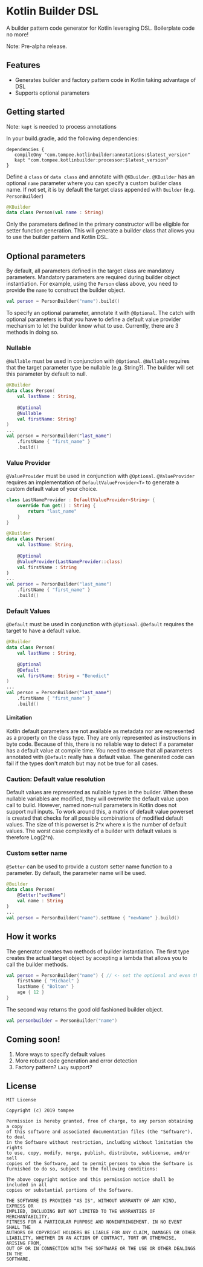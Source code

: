 # Kotlin Builder DSL
A builder pattern code generator for Kotlin leveraging DSL. Boilerplate code no more!

Note: Pre-alpha release.

## Features
- Generates builder and factory pattern code in Kotlin taking advantage of DSL
- Supports optional parameters

## Getting started
Note: `kapt` is needed to process annotations

In your build.gradle, add the following dependencies:

```
dependencies {
   compileOny "com.tompee.kotlinbuilder:annotations:$latest_version"
   kapt "com.tompee.kotlinbuilder:processor:$latest_version"
}
```

Define a `class` or `data class` and annotate with `@KBuilder`. `@KBuilder` has an optional `name` parameter where you can specify a custom builder class name. If not set, it is by default the target class appended with `Builder` (e.g. `PersonBuilder`)
```kotlin
@KBuilder
data class Person(val name : String)
```

Only the parameters defined in the primary constructor will be eligible for setter function generation.
This will generate a builder class that allows you to use the builder pattern and Kotlin DSL.

## Optional parameters
By default, all parameters defined in the target class are mandatory parameters. Mandatory parameters are required during builder object instantiation. For example, using the `Person` class above, you need to provide the `name` to construct the builder object.

```kotlin
val person = PersonBuilder("name").build()
```

To specify an optional parameter, annotate it with `@Optional`. The catch with optional parameters is that you have to define a default value provider mechanism to let the builder know what to use. Currently, there are 3 methods in doing so.

### Nullable
`@Nullable` must be used in conjunction with `@Optional`. `@Nullable` requires that the target parameter type be nullable (e.g. String?). The builder will set this parameter by default to null.

```kotlin
@KBuilder
data class Person(
    val lastName : String,
    
    @Optional
    @Nullable
    val firstName: String?
)
...
val person = PersonBuilder("last_name")
    .firstName { "first_name" }
    .build()
```

### Value Provider
`@ValueProvider` must be used in conjunction with `@Optional`. `@ValueProvider` requires an implementation of `DefaultValueProvider<T>` to generate a custom default value of your choice.

```kotlin
class LastNameProvider : DefaultValueProvider<String> {
    override fun get() : String {
        return "last_name"
    } 
}

@KBuilder
data class Person(
    val lastName: String,
    
    @Optional
    @ValueProvider(LastNameProvider::class)
    val firstName : String
)
...
val person = PersonBuilder("last_name")
    .firstName { "first_name" }
    .build()
```

### Default Values
`@Default` must be used in conjunction with `@Optional`. `@Default` requires the target to have a default value.

```kotlin
@KBuilder
data class Person(
    val lastName : String,
    
    @Optional
    @Default
    val firstName: String = "Benedict"
)
...
val person = PersonBuilder("last_name")
    .firstName { "first_name" }
    .build()
```

#### Limitation
Kotlin default parameters are not available as metadata nor are represented as a property on the class type. They are only represented as instructions in byte code. Because of this, there is no reliable way to detect if a parameter has a default value at compile time. You need to ensure that all parameters annotated with `@Default` really has a default value. The generated code can fail if the types don't match but may not be true for all cases.

### Caution: Default value resolution
Default values are represented as nullable types in the builder. When these nullable variables are modified, they will overwrite the default value upon call to build. However, named non-null parameters in Kotlin does not support null inputs. To work around this, a matrix of default value powerset is created that checks for all possible combinations of modified default values. The size of this powerset is 2^x where x is the number of default values. The worst case complexity of a builder with default values is therefore Log(2^n).

### Custom setter name
`@Setter` can be used to provide a custom setter name function to a parameter. By default, the parameter name will be used.

```kotlin
@Builder
data class Person(
    @Setter("setName")
    val name : String
)
...
val person = PersonBuilder("name").setName { "newName" }.build()
```

## How it works
The generator creates two methods of builder instantiation. The first type creates the actual target object by accepting a lambda that allows you to call the builder methods.

```kotlin
val person = PersonBuilder("name") { // <- set the optional and even the override the mandatory parameters
    firstName { "Michael" }
    lastName { "Bolton" }
    age { 12 }
}
```
The second way returns the good old fashioned builder object.
```kotlin
val personbuilder = PersonBuilder("name")
```

## Coming soon!
1. More ways to specify default values
2. More robust code generation and error detection
3. Factory pattern? `Lazy` support?

## License
```
MIT License

Copyright (c) 2019 tompee

Permission is hereby granted, free of charge, to any person obtaining a copy
of this software and associated documentation files (the "Software"), to deal
in the Software without restriction, including without limitation the rights
to use, copy, modify, merge, publish, distribute, sublicense, and/or sell
copies of the Software, and to permit persons to whom the Software is
furnished to do so, subject to the following conditions:

The above copyright notice and this permission notice shall be included in all
copies or substantial portions of the Software.

THE SOFTWARE IS PROVIDED "AS IS", WITHOUT WARRANTY OF ANY KIND, EXPRESS OR
IMPLIED, INCLUDING BUT NOT LIMITED TO THE WARRANTIES OF MERCHANTABILITY,
FITNESS FOR A PARTICULAR PURPOSE AND NONINFRINGEMENT. IN NO EVENT SHALL THE
AUTHORS OR COPYRIGHT HOLDERS BE LIABLE FOR ANY CLAIM, DAMAGES OR OTHER
LIABILITY, WHETHER IN AN ACTION OF CONTRACT, TORT OR OTHERWISE, ARISING FROM,
OUT OF OR IN CONNECTION WITH THE SOFTWARE OR THE USE OR OTHER DEALINGS IN THE
SOFTWARE.
```
